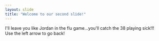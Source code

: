 ```yaml
---
layout: slide
title: "Welcome to our second slide!"
---
```

I'll leave you like Jordan in the flu game...you'll catch the 38 playing sick!!!
Use the left arrow to go back!
